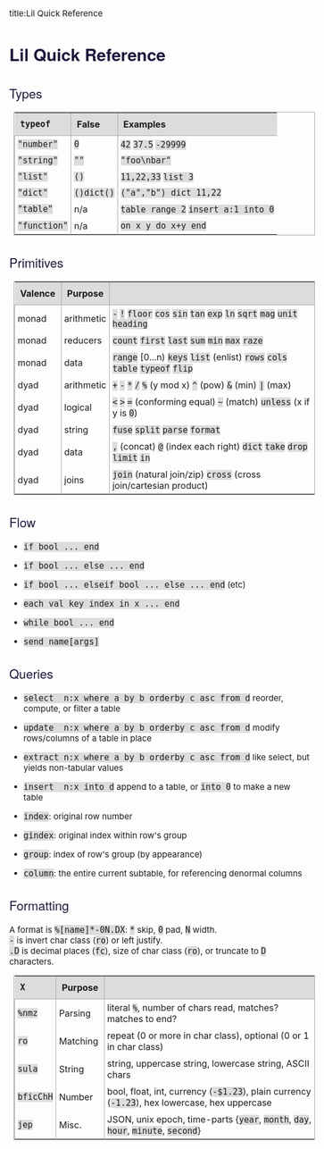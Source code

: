 title:Lil Quick Reference

<style>
body{margin:1em 5em 5em 3em;font-size:15px;}
h1,h2,figcaption{font-family:Helvetica Neue,Arial,sans-serif;}
h1{color:#21183c;font-weight:700;}
h2{color:#21183c;font-weight:300;}
pre,code{background-color:Gainsboro;tab-size:2;font-size:large;font-size:15px;}
pre{margin:0 .5em;padding:.5em;border:1px solid #aaa;border-radius:5px;}
li{margin:1em 0;}
table{margin:0 .5em;border-collapse:collapse;border:1px solid #aaa;}
td{padding:5px;}th{padding:10px;border-bottom:1px solid #aaa;background-color:Gainsboro;}
td,th:not(:first-child){border-left:1px solid #aaa;}
</style>

Lil Quick Reference
===================
Types
-----
| `typeof`     | False      | Examples                            |
| :----------- | :--------- | :---------------------------------- |
| `"number"`   | `0`        | `42` `37.5` `-29999`                |
| `"string"`   | `""`       | `"foo\nbar"`                        |
| `"list"`     | `()`       | `11,22,33` `list 3`                 |
| `"dict"`     | `()dict()` | `("a","b") dict 11,22`              |
| `"table"`    | n/a        | `table range 2` `insert a:1 into 0` |
| `"function"` | n/a        | `on x y do x+y end`                 |

Primitives
----------
| Valence | Purpose    |                                                                              |
| :------ | :--------- | :--------------------------------------------------------------------------- |
| monad   | arithmetic | `-` `!` `floor` `cos` `sin` `tan` `exp` `ln` `sqrt` `mag` `unit` `heading`   |
| monad   | reducers   | `count` `first` `last` `sum` `min` `max` `raze`                              |
| monad   | data       | `range` [0...n) `keys` `list` (enlist) `rows` `cols` `table` `typeof` `flip` |
| dyad    | arithmetic | `+` `-` `*` `/` `%` (y mod x) `^` (pow) `&` (min) <code>\|</code> (max)      |
| dyad    | logical    | `<` `>` `=` (conforming equal) `~` (match) `unless` (x if y is `0`)          |
| dyad    | string     | `fuse` `split` `parse` `format`                                              |
| dyad    | data       | `,` (concat) `@` (index each right) `dict` `take` `drop` `limit` `in`        |
| dyad    | joins      | `join` (natural join/zip) `cross` (cross join/cartesian product)             |

Flow
----
- `if bool ... end`
- `if bool ... else ... end`
- `if bool ... elseif bool ... else ... end` (etc)
- `each val key index in x ... end`
- `while bool ... end`
- `send name[args]`

Queries
-------
- `select  n:x where a by b orderby c asc from d` reorder, compute, or filter a table
- `update  n:x where a by b orderby c asc from d` modify rows/columns of a table in place
- `extract n:x where a by b orderby c asc from d` like select, but yields non-tabular values
- `insert  n:x into d` append to a table, or `into 0` to make a new table
- `index`: original row number
- `gindex`: original index within row's group
- `group`: index of row's group (by appearance)
- `column`: the entire current subtable, for referencing denormal columns

Formatting
----------
A format is `%[name]*-0N.DX`: `*` skip, `0` pad, `N` width.<br/>
`-` is invert char class (`ro`) or left justify.<br/>
`.D` is decimal places (`fc`), size of char class (`ro`), or truncate to `D` characters.

| `X`       | Purpose  |                                                                                                |
| :-------- | :------- | :--------------------------------------------------------------------------------------------- |
| `%nmz`    | Parsing  | literal `%`, number of chars read, matches? matches to end?                                    |
| `ro`      | Matching | repeat (0 or more in char class), optional (0 or 1 in char class)                              |
| `sula`    | String   | string, uppercase string, lowercase string, ASCII chars                                        |
| `bficChH` | Number   | bool, float, int, currency (`-$1.23`), plain currency (`-1.23`), hex lowercase, hex uppercase  |
| `jep`     | Misc.    | JSON, unix epoch, time-parts {`year`, `month`, `day`, `hour`, `minute`, `second`}              |
